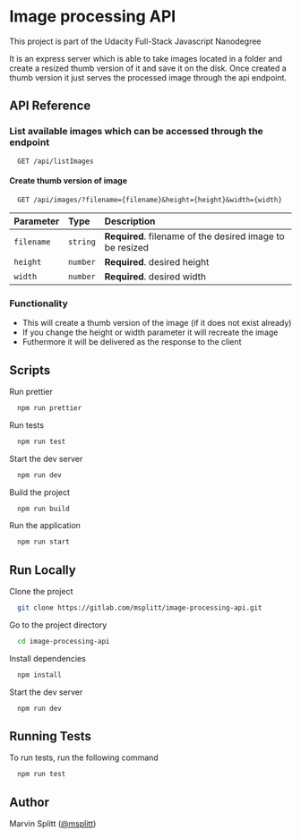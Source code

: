 # Image processing API

This project is part of the Udacity Full-Stack Javascript Nanodegree

It is an express server which is able to take images located in a folder and create a resized thumb version of it and save it on the disk. Once created a thumb version it just serves the processed image through the api endpoint.

## API Reference

### List available images which can be accessed through the endpoint

```http
  GET /api/listImages
```

#### Create thumb version of image

```http
  GET /api/images/?filename={filename}&height={height}&width={width}
```

| Parameter  | Type     | Description                                               |
| :--------- | :------- | :-------------------------------------------------------- |
| `filename` | `string` | **Required**. filename of the desired image to be resized |
| `height`   | `number` | **Required**. desired height                              |
| `width`    | `number` | **Required**. desired width                               |

### Functionality

-   This will create a thumb version of the image (if it does not exist already)
-   If you change the height or width parameter it will recreate the image
-   Futhermore it will be delivered as the response to the client

## Scripts

Run prettier

```bash
  npm run prettier
```

Run tests

```bash
  npm run test
```

Start the dev server

```bash
  npm run dev
```

Build the project

```bash
  npm run build
```

Run the application

```bash
  npm run start
```

## Run Locally

Clone the project

```bash
  git clone https://gitlab.com/msplitt/image-processing-api.git
```

Go to the project directory

```bash
  cd image-processing-api
```

Install dependencies

```bash
  npm install
```

Start the dev server

```bash
  npm run dev
```

## Running Tests

To run tests, run the following command

```bash
  npm run test
```

## Author

Marvin Splitt ([@msplitt](https://gitlab.com/msplitt))
